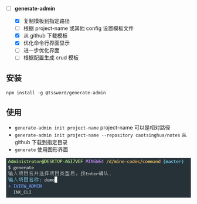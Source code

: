 - [ ] **generate-admin**

  - [x] 复制模板到指定路径
  - [ ] 根据 project-name 或其他 config 设置模板文件
  - [x] 从 github 下载模板
  - [x] 优化命令行界面显示
  - [ ] 进一步优化界面
  - [ ] 根据配置生成 crud 模板

## 安装

`npm install -g @tssword/generate-admin`

## 使用

- `generate-admin init project-name` project-name 可以是相对路径
- `generate-admin init project-name --repository caotsinghua/notes` 从 github 下载到指定目录
- `generate` 使用图形界面

![示例](/images/img.png)
